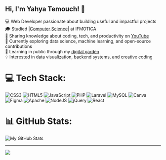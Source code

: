<!-- Level 1: Simple bio and stats -->

### <h2>Hi, I'm Yahya Temouch! 👋</h2>

💻 Web Developer passionate about building useful and impactful projects<br/>
🎓 Studied |[Computer Science](https://en.wikipedia.org/wiki/Computer_science)| at IFMOTICA <br/>
🎥 Sharing knowledge about coding, tech, and productivity on [YouTube](https://youtube.com)<br/>
🌱 Currently exploring data science, machine learning, and open-source contributions<br/>
📘 Learning in public through my [digital garden](https://yourwebsite.com)<br/>
💡 Interested in data visualization, backend systems, and creative coding<br/>

# 💻 Tech Stack:
![CSS3](https://img.shields.io/badge/css3-%231572B6.svg?style=for-the-badge&logo=css3&logoColor=white) ![HTML5](https://img.shields.io/badge/html5-%23E34F26.svg?style=for-the-badge&logo=html5&logoColor=white) ![JavaScript](https://img.shields.io/badge/javascript-%23323330.svg?style=for-the-badge&logo=javascript&logoColor=%23F7DF1E) ![PHP](https://img.shields.io/badge/php-%23777BB4.svg?style=for-the-badge&logo=php&logoColor=white) ![Laravel](https://img.shields.io/badge/laravel-%23FF2D20.svg?style=for-the-badge&logo=laravel&logoColor=white) ![MySQL](https://img.shields.io/badge/mysql-4479A1.svg?style=for-the-badge&logo=mysql&logoColor=white) ![Canva](https://img.shields.io/badge/Canva-%2300C4CC.svg?style=for-the-badge&logo=Canva&logoColor=white) ![Figma](https://img.shields.io/badge/figma-%23F24E1E.svg?style=for-the-badge&logo=figma&logoColor=white) ![Apache](https://img.shields.io/badge/apache-%23D42029.svg?style=for-the-badge&logo=apache&logoColor=white) ![NodeJS](https://img.shields.io/badge/node.js-6DA55F?style=for-the-badge&logo=node.js&logoColor=white) ![jQuery](https://img.shields.io/badge/jquery-%230769AD.svg?style=for-the-badge&logo=jquery&logoColor=white) ![React](https://img.shields.io/badge/react-%2320232a.svg?style=for-the-badge&logo=react&logoColor=%2361DAFB)

# 📊 GitHub Stats:
<!-- GitHub stats from https://github.com/anuraghazra/github-readme-stats -->
![My GitHub Stats](https://github-readme-stats.vercel.app/api?username=yahyatem&count_private=true&show_icons=true&theme=radical&hide_rank=false)






---
[![](https://visitcount.itsvg.in/api?id=yahyatem&icon=0&color=0)](https://visitcount.itsvg.in)

<!-- Proudly created with GPRM ( https://gprm.itsvg.in ) -->

